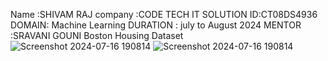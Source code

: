 Name :SHIVAM RAJ
company :CODE TECH IT SOLUTION
ID:CT08DS4936
DOMAIN: Machine Learning
DURATION : july to August 2024
MENTOR :SRAVANI GOUNI
Boston Housing Dataset
![Screenshot 2024-07-16 190814](https://github.com/user-attachments/assets/f6e918e0-7cfc-4e43-809e-26c69a732039)
![Screenshot 2024-07-16 190814](https://github.com/user-attachments/assets/d8424fc1-2e87-46e9-9d10-1e67ab0ed237)


